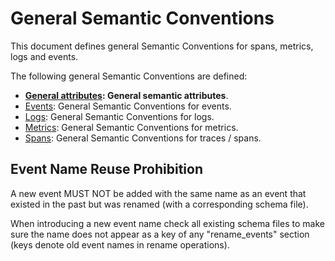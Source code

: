 <!--- Hugo front matter used to generate the website version of this page:
linkTitle: General
path_base_for_github_subdir:
  from: content/en/docs/specs/semconv/general/_index.md
  to: general/README.md
weight: -1
--->

# General Semantic Conventions

This document defines general Semantic Conventions for spans, metrics, logs and events.

The following general Semantic Conventions are defined:

* **[General attributes](attributes.md): General semantic attributes**.
* [Events](events.md): General Semantic Conventions for events.
* [Logs](logs.md): General Semantic Conventions for logs.
* [Metrics](metrics.md): General Semantic Conventions for metrics.
* [Spans](trace.md): General Semantic Conventions for traces / spans.

## Event Name Reuse Prohibition

A new event MUST NOT be added with the same name as an event that existed in
the past but was renamed (with a corresponding schema file).

When introducing a new event name check all existing schema files to make sure
the name does not appear as a key of any "rename_events" section (keys denote
old event names in rename operations).
